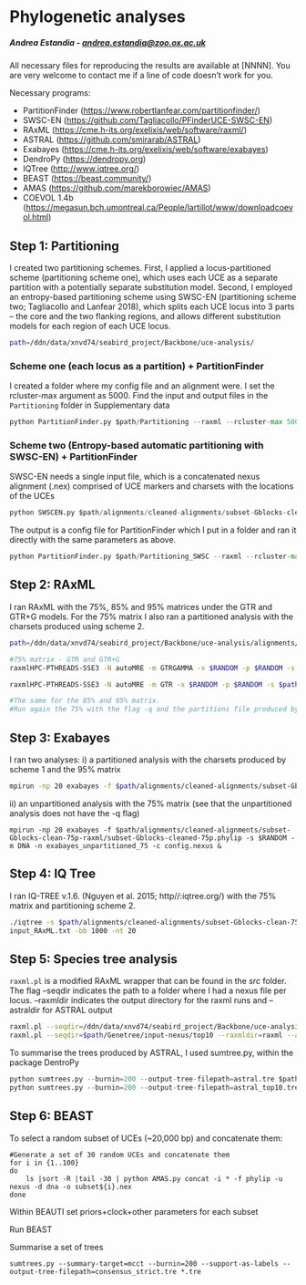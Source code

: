 # Phylogenetic analyses

##### Andrea Estandia - andrea.estandia@zoo.ox.ac.uk

All necessary files for reproducing the results are available at [NNNN]. You are very welcome to contact me if a line of code doesn’t work for you.

Necessary programs: 

* PartitionFinder (https://www.robertlanfear.com/partitionfinder/)
* SWSC-EN (https://github.com/Tagliacollo/PFinderUCE-SWSC-EN)
* RAxML (https://cme.h-its.org/exelixis/web/software/raxml/)
* ASTRAL  (https://github.com/smirarab/ASTRAL)
* Exabayes (https://cme.h-its.org/exelixis/web/software/exabayes)
* DendroPy (https://dendropy.org)
* IQTree (http://www.iqtree.org/)
* BEAST  (https://beast.community/)
* AMAS (https://github.com/marekborowiec/AMAS)
* COEVOL 1.4b (https://megasun.bch.umontreal.ca/People/lartillot/www/downloadcoevol.html)

## Step 1: Partitioning 

I created two partitioning schemes. First, I applied a locus-partitioned scheme (partitioning scheme one), which uses each UCE as a separate partition with a potentially separate substitution model. Second, I employed an entropy-based partitioning scheme using SWSC-EN (partitioning scheme two; Tagliacollo and Lanfear 2018)⁠, which splits each UCE locus into 3 parts – the core and the two flanking regions, and allows different substitution models for each region of each UCE locus.

```bash
path=/ddn/data/xnvd74/seabird_project/Backbone/uce-analysis/
```

### Scheme one (each locus as a partition) + PartitionFinder

I created a folder where my config file and an alignment were. I set the rcluster-max argument as 5000. Find the input and output files in the `Partitioning` folder in Supplementary data 

```python
python PartitionFinder.py $path/Partitioning --raxml --rcluster-max 5000
```

### Scheme two (Entropy-based automatic partitioning with SWSC-EN) + PartitionFinder

SWSC-EN needs a single input file, which is a concatenated nexus alignment (.nex) comprised of UCE markers and charsets with the locations of the UCEs

```python
python SWSCEN.py $path/alignments/cleaned-alignments/subset-Gblocks-clean-75p-raxml/subset-Gblocks-cleaned-75p.nex
```

The output is a config file for PartitionFinder which I put in a folder and ran it directly with the same parameters as above. 

``` python
python PartitionFinder.py $path/Partitioning_SWSC --raxml --rcluster-max 5000
```

## Step 2: RAxML

I ran RAxML with the 75%, 85% and 95% matrices under the GTR and GTR+G models. For the 75% matrix I also ran a partitioned analysis with the charsets produced using scheme 2.

```bash
path=/ddn/data/xnvd74/seabird_project/Backbone/uce-analysis/alignments/cleaned-alignments/subset-Gblocks-clean-75p-raxml/

#75% matrix - GTR and GTR+G
raxmlHPC-PTHREADS-SSE3 -N autoMRE -m GTRGAMMA -x $RANDOM -p $RANDOM -s $path/alignments/cleaned-alignments/subset-Gblocks-clean-75p-raxml/subset-Gblocks-cleaned-75p.phylip -T 40 -n 75_GTRGAMMA &

raxmlHPC-PTHREADS-SSE3 -N autoMRE -m GTR -x $RANDOM -p $RANDOM -s $path/alignments/cleaned-alignments/subset-Gblocks-clean-75p-raxml/subset-Gblocks-cleaned-75p.phylip -T 40 -n 75_GTR &

#The same for the 85% and 95% matrix.
#Run again the 75% with the flag -q and the partitions file produced by SWSC-EN

```

## Step 3: Exabayes

I ran two analyses: i) a partitioned analysis with the charsets produced by scheme 1 and the 95% matrix

```bash
mpirun -np 20 exabayes -f $path/alignments/cleaned-alignments/subset-Gblocks-clean-95p-raxml/subset-Gblocks-cleaned-95p.phylip -q aln.part -s $RANDOM -m DNA -n exabayes_partitioned_95 -c config.nexus &
```

ii) an unpartitioned analysis with the 75% matrix (see that the unpartitioned analysis does not have the -q flag)

```
mpirun -np 20 exabayes -f $path/alignments/cleaned-alignments/subset-Gblocks-clean-75p-raxml/subset-Gblocks-cleaned-75p.phylip -s $RANDOM -m DNA -n exabayes_unpartitioned_75 -c config.nexus &
```

## Step 4: IQ Tree

I ran IQ-TREE v.1.6. (Nguyen et al. 2015; http//:iqtree.org/) with the 75% matrix and partitioning scheme 2. 

```bash
./iqtree -s $path/alignments/cleaned-alignments/subset-Gblocks-clean-75p-raxml/subset-Gblocks-cleaned-75p.phylip -spp $path/PartitionFinder/analysis/input_RAxML.txt
input_RAxML.txt -bb 1000 -nt 20
```

## Step 5: Species tree analysis

`raxml.pl` is a modified RAxML wrapper that can be found in the *src* folder. The flag –seqdir indicates the path to a folder where I had a nexus file per locus. –raxmldir indicates the output directory for the raxml runs and –astraldir for ASTRAL output

```bash
raxml.pl --seqdir=/ddn/data/xnvd74/seabird_project/Backbone/uce-analysis/Genetree/input-nexus --raxmldir=raxml --astraldir=$path/astral/astral_all
raxml.pl --seqdir=$path/Genetree/input-nexus/top10 --raxmldir=raxml --astraldir=$path/astral/astral_top10
```

To summarise the trees produced by ASTRAL, I used sumtree.py, within the package DentroPy

``` python
python sumtrees.py --burnin=200 --output-tree-filepath=astral.tre $path/astral/astral_all/*
python sumtrees.py --burnin=200 --output-tree-filepath=astral_top10.tre $path/astral/top10/*
```

## Step 6: BEAST

To select a random subset of UCEs (~20,000 bp) and concatenate them:

```
#Generate a set of 30 random UCEs and concatenate them 
for i in {1..100}
do
	ls |sort -R |tail -30 | python AMAS.py concat -i * -f phylip -u nexus -d dna -o subset${i}.nex
done
```

Within BEAUTI set priors+clock+other parameters for each subset

Run BEAST

Summarise a set of trees

```
sumtrees.py --summary-target=mcct --burnin=200 --support-as-labels --output-tree-filepath=consensus_strict.tre *.tre
```

